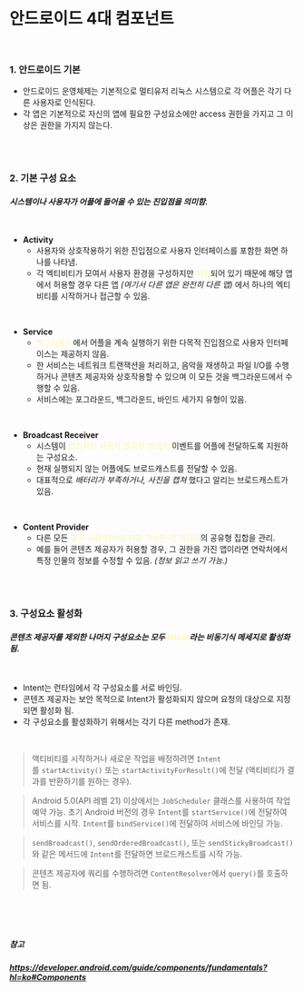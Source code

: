 # 안드로이드 4대 컴포넌트
<br>

### 1. **안드로이드 기본**
* 안드로이드 운영체제는 기본적으로 멀티유저 리눅스 시스템으로 각 어플은 각기 다른 사용자로 인식된다.
* 각 앱은 기본적으로 자신의 앱에 필요한 구성요소에만 access 권한을 가지고 그 이상은 권한을 가지지 않는다.

<br><br>

### 2. **기본 구성 요소**
#### *시스템이나 사용자가 어플에 들어올 수 있는 진입점을 의미함.*
<br>

* **Activity**
  * 사용자와 상호작용하기 위한 진입점으로 사용자 인터페이스를 포함한 화면 하나를 나타냄. 
  * 각 엑티비티가 모여서 사용자 환경을 구성하지만 <span style="color:#fff5b1">독립</span>되어 있기 때문에 해당 앱에서 허용할 경우 다른 앱 *(여기서 다른 앱은 완전히 다른 앱)* 에서 하나의 엑티비티를 시작하거나 접근할 수 있음.
  
<br>

* **Service**
  * <span style="color:#fff5b1">백그라운드</span>에서 어플을 계속 실행하기 위한 다목적 진입점으로 사용자 인터페이스는 제공하지 않음.
  * 한 서비스는 네트워크 트랜잭션을 처리하고, 음악을 재생하고 파일 I/O를 수행하거나 콘텐츠 제공자와 상호작용할 수 있으며 이 모든 것을 백그라운드에서 수행할 수 있음.
  * 서비스에는 포그라운드, 백그라운드, 바인드 세가지 유형이 있음.

<br>

* **Broadcast Receiver**
  * 시스템이 <span style="color:#fff5b1">정기적인 사용자 플로우 밖에서</span> 이벤트를 어플에 전달하도록 지원하는 구성요소.
  * 현재 실행되지 않는 어플에도 브로드캐스트를 전달할 수 있음.
  * 대표적으로 *배터리가 부족하거나, 사진을 캡쳐* 했다고 알리는 브로드캐스트가 있음.

<br>

* **Content Provider**
  * 다른 모든 <span style="color:#fff5b1">영구 저장 위치에 저장 가능한 앱 데이터</span>의 공유형 집합을 관리.
  * 예를 들어 콘텐츠 제공자가 허용할 경우, 그 권한을 가진 앱이라면 연락처에서 특정 인물의 정보를 수정할 수 있음. *(정보 읽고 쓰기 가능.)*


<br><br>

### 3. **구성요소 활성화**
#### *콘텐츠 제공자를 제외한 나머지 구성요소는 모두 <span style="color:#fff5b1">**Intent**</span>라는 비동기식 메세지로 활성화됨.*

<br>

* Intent는 런타임에서 각 구성요소를 서로 바인딩.
* 콘텐츠 제공자는 보안 목적으로 Intent가 활성화되지 않으며 요청의 대상으로 지정되면 활성화 됨. 
* 각 구성요소를 활성화하기 위해서는 각기 다른 method가 존재.

<br>

> 액티비티를 시작하거나 새로운 작업을 배정하려면 `Intent`를 `startActivity()` 또는 `startActivityForResult()`에 전달 (액티비티가 결과를 반환하기를 원하는 경우).

> Android 5.0(API 레벨 21) 이상에서는 `JobScheduler` 클래스를 사용하여 작업 예약 가능. 초기 Android 버전의 경우 `Intent`를 `startService()`에 전달하여 서비스를 시작. `Intent`를 `bindService()`에 전달하여 서비스에 바인딩 가능.

> `sendBroadcast()`, `sendOrderedBroadcast()`, 또는 `sendStickyBroadcast()`와 같은 메서드에 `Intent`를 전달하면 브로드캐스트를 시작 가능.

> 콘텐츠 제공자에 쿼리를 수행하려면 `ContentResolver`에서 `query()`를 호출하면 됨.

<br><br><br>

##### 참고
##### https://developer.android.com/guide/components/fundamentals?hl=ko#Components